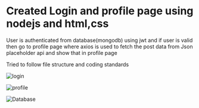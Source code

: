 # Created Login and profile page using nodejs and html,css

User is authenticated from database(mongodb) using jwt and if user is valid then go to profile page where axios is used to fetch the post data from Json placeholder api and show that in profile page

Tried to follow file structure and coding standards

![login](https://github.com/HarshitIndira/Fetch-Posts-Project-using-node.js-and-HTML-CSS/assets/164503740/6ff1a65c-56da-4f19-bf26-262405a5de98)

![profile](https://github.com/HarshitIndira/Fetch-Posts-Project-using-node.js-and-HTML-CSS/assets/164503740/ce9c5f4d-cd63-4913-97d4-6a828151df78)


![Database](https://github.com/HarshitIndira/Fetch-Posts-Project-using-node.js-and-HTML-CSS/assets/164503740/13565c1a-c6d9-4347-9e0b-3793314eff72)
